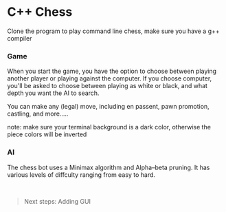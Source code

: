 # C++ Chess

Clone the program to play command line chess, make sure you have a g++ compiler

### Game
When you start the game, you have the option to choose between playing another player or playing against the computer. If you choose computer, you'll be asked to choose between playing as white or black, and what depth you want the AI to search.

You can make any (legal) move, including en passent, pawn promotion, castling, and more.....

note: make sure your terminal background is a dark color, otherwise the piece colors will be inverted

### AI
The chess bot uses a Minimax algorithm and Alpha–beta pruning. It has various levels of diffculty ranging from easy to hard.

<br>

> Next steps: Adding GUI
